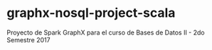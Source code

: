 # graphx-nosql-project-scala
Proyecto de Spark GraphX para el curso de Bases de Datos II - 2do Semestre 2017
